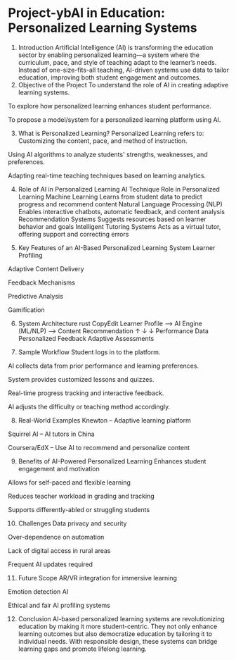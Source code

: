# Project-ybAI in Education: Personalized Learning Systems
1. Introduction
Artificial Intelligence (AI) is transforming the education sector by enabling personalized learning—a system where the curriculum, pace, and style of teaching adapt to the learner’s needs. Instead of one-size-fits-all teaching, AI-driven systems use data to tailor education, improving both student engagement and outcomes.
2. Objective of the Project
To understand the role of AI in creating adaptive learning systems.


To explore how personalized learning enhances student performance.


To propose a model/system for a personalized learning platform using AI.


3. What is Personalized Learning?
Personalized Learning refers to:
Customizing the content, pace, and method of instruction.


Using AI algorithms to analyze students' strengths, weaknesses, and preferences.


Adapting real-time teaching techniques based on learning analytics.


4. Role of AI in Personalized Learning
AI Technique
Role in Personalized Learning
Machine Learning
Learns from student data to predict progress and recommend content
Natural Language Processing (NLP)
Enables interactive chatbots, automatic feedback, and content analysis
Recommendation Systems
Suggests resources based on learner behavior and goals
Intelligent Tutoring Systems
Acts as a virtual tutor, offering support and correcting errors

5. Key Features of an AI-Based Personalized Learning System
Learner Profiling


Adaptive Content Delivery


Feedback Mechanisms


Predictive Analysis


Gamification


6. System Architecture
rust
CopyEdit
Learner Profile --> AI Engine (ML/NLP) --> Content Recommendation
      ↑                  ↓                         ↓
Performance Data  Personalized Feedback     Adaptive Assessments

7. Sample Workflow
Student logs in to the platform.


AI collects data from prior performance and learning preferences.


System provides customized lessons and quizzes.


Real-time progress tracking and interactive feedback.


AI adjusts the difficulty or teaching method accordingly.


8. Real-World Examples
Knewton – Adaptive learning platform


Squirrel AI – AI tutors in China


Coursera/EdX – Use AI to recommend and personalize content


9. Benefits of AI-Powered Personalized Learning
Enhances student engagement and motivation


Allows for self-paced and flexible learning


Reduces teacher workload in grading and tracking


Supports differently-abled or struggling students


10. Challenges
Data privacy and security


Over-dependence on automation


Lack of digital access in rural areas


Frequent AI updates required


11. Future Scope
AR/VR integration for immersive learning


Emotion detection AI


Ethical and fair AI profiling systems


12. Conclusion
AI-based personalized learning systems are revolutionizing education by making it more student-centric. They not only enhance learning outcomes but also democratize education by tailoring it to individual needs. With responsible design, these systems can bridge learning gaps and promote lifelong learning.

